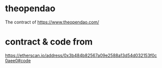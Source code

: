 # theopendao
The contract of https://www.theopendao.com/

# contract & code from
https://etherscan.io/address/0x3b484b82567a09e2588a13d54d032153f0c0aee0#code
